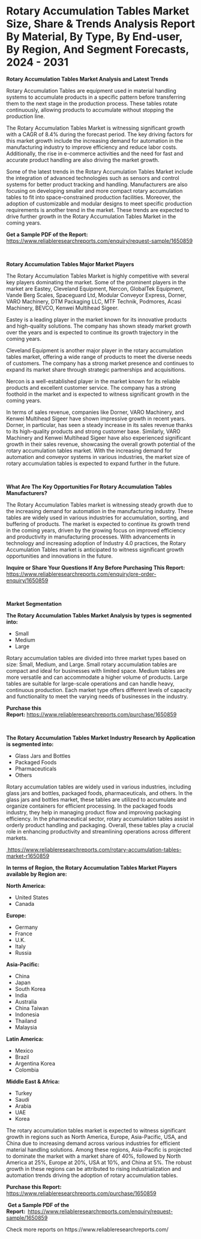 <p><h1>Rotary Accumulation Tables Market Size, Share & Trends Analysis Report By Material, By Type, By End-user, By Region, And Segment Forecasts, 2024 - 2031</h1></p><p><strong>Rotary Accumulation Tables Market Analysis and Latest Trends</strong></p>
<p><p>Rotary Accumulation Tables are equipment used in material handling systems to accumulate products in a specific pattern before transferring them to the next stage in the production process. These tables rotate continuously, allowing products to accumulate without stopping the production line.</p><p>The Rotary Accumulation Tables Market is witnessing significant growth with a CAGR of 8.4% during the forecast period. The key driving factors for this market growth include the increasing demand for automation in the manufacturing industry to improve efficiency and reduce labor costs. Additionally, the rise in e-commerce activities and the need for fast and accurate product handling are also driving the market growth.</p><p>Some of the latest trends in the Rotary Accumulation Tables Market include the integration of advanced technologies such as sensors and control systems for better product tracking and handling. Manufacturers are also focusing on developing smaller and more compact rotary accumulation tables to fit into space-constrained production facilities. Moreover, the adoption of customizable and modular designs to meet specific production requirements is another trend in the market. These trends are expected to drive further growth in the Rotary Accumulation Tables Market in the coming years.</p></p>
<p><strong>Get a Sample PDF of the Report:&nbsp;</strong> <a href="https://www.reliableresearchreports.com/enquiry/request-sample/1650859">https://www.reliableresearchreports.com/enquiry/request-sample/1650859</a></p>
<p>&nbsp;</p>
<p><strong>Rotary Accumulation Tables Major Market Players</strong></p>
<p><p>The Rotary Accumulation Tables Market is highly competitive with several key players dominating the market. Some of the prominent players in the market are Eastey, Cleveland Equipment, Nercon, GlobalTek Equipment, Vande Berg Scales, Spaceguard Ltd, Modular Conveyor Express, Dorner, VARO Machinery, DTM Packaging LLC, MTF Technik, Podmores, Acasi Machinery, BEVCO, Kenwei Multihead Sigeer.</p><p>Eastey is a leading player in the market known for its innovative products and high-quality solutions. The company has shown steady market growth over the years and is expected to continue its growth trajectory in the coming years.</p><p>Cleveland Equipment is another major player in the rotary accumulation tables market, offering a wide range of products to meet the diverse needs of customers. The company has a strong market presence and continues to expand its market share through strategic partnerships and acquisitions.</p><p>Nercon is a well-established player in the market known for its reliable products and excellent customer service. The company has a strong foothold in the market and is expected to witness significant growth in the coming years.</p><p>In terms of sales revenue, companies like Dorner, VARO Machinery, and Kenwei Multihead Sigeer have shown impressive growth in recent years. Dorner, in particular, has seen a steady increase in its sales revenue thanks to its high-quality products and strong customer base. Similarly, VARO Machinery and Kenwei Multihead Sigeer have also experienced significant growth in their sales revenue, showcasing the overall growth potential of the rotary accumulation tables market. With the increasing demand for automation and conveyor systems in various industries, the market size of rotary accumulation tables is expected to expand further in the future.</p></p>
<p>&nbsp;</p>
<p><strong>What Are The Key Opportunities For Rotary Accumulation Tables Manufacturers?</strong></p>
<p><p>The Rotary Accumulation Tables market is witnessing steady growth due to the increasing demand for automation in the manufacturing industry. These tables are widely used in various industries for accumulation, sorting, and buffering of products. The market is expected to continue its growth trend in the coming years, driven by the growing focus on improved efficiency and productivity in manufacturing processes. With advancements in technology and increasing adoption of Industry 4.0 practices, the Rotary Accumulation Tables market is anticipated to witness significant growth opportunities and innovations in the future.</p></p>
<p><strong>Inquire or Share Your Questions If Any Before Purchasing This Report:</strong> <a href="https://www.reliableresearchreports.com/enquiry/pre-order-enquiry/1650859">https://www.reliableresearchreports.com/enquiry/pre-order-enquiry/1650859</a></p>
<p>&nbsp;</p>
<p><strong>Market Segmentation</strong></p>
<p><strong>The Rotary Accumulation Tables Market Analysis by types is segmented into:</strong></p>
<p><ul><li>Small</li><li>Medium</li><li>Large</li></ul></p>
<p><p>Rotary accumulation tables are divided into three market types based on size: Small, Medium, and Large. Small rotary accumulation tables are compact and ideal for businesses with limited space. Medium tables are more versatile and can accommodate a higher volume of products. Large tables are suitable for large-scale operations and can handle heavy, continuous production. Each market type offers different levels of capacity and functionality to meet the varying needs of businesses in the industry.</p></p>
<p><strong>Purchase this Report:&nbsp;</strong><a href="https://www.reliableresearchreports.com/purchase/1650859">https://www.reliableresearchreports.com/purchase/1650859</a></p>
<p>&nbsp;</p>
<p><strong>The Rotary Accumulation Tables Market Industry Research by Application is segmented into:</strong></p>
<p><ul><li>Glass Jars and Bottles</li><li>Packaged Foods</li><li>Pharmaceuticals</li><li>Others</li></ul></p>
<p><p>Rotary accumulation tables are widely used in various industries, including glass jars and bottles, packaged foods, pharmaceuticals, and others. In the glass jars and bottles market, these tables are utilized to accumulate and organize containers for efficient processing. In the packaged foods industry, they help in managing product flow and improving packaging efficiency. In the pharmaceutical sector, rotary accumulation tables assist in orderly product handling and packaging. Overall, these tables play a crucial role in enhancing productivity and streamlining operations across different markets.</p></p>
<p><a href="https://www.reliableresearchreports.com/rotary-accumulation-tables-market-r1650859">&nbsp;https://www.reliableresearchreports.com/rotary-accumulation-tables-market-r1650859</a></p>
<p><strong>In terms of Region, the Rotary Accumulation Tables Market Players available by Region are:</strong></p>
<p>
    <p> <strong> North America: </strong>
        <ul>
            <li>United States</li>
            <li>Canada</li>
        </ul>
        </p> 
    <p> <strong> Europe: </strong>
        <ul>
            <li>Germany</li>
            <li>France</li>
            <li>U.K.</li>
            <li>Italy</li>
            <li>Russia</li>
        </ul>
        </p> 
    <p> <strong> Asia-Pacific: </strong>
        <ul>
            <li>China</li>
            <li>Japan</li>
            <li>South Korea</li>
            <li>India</li>
            <li>Australia</li>
            <li>China Taiwan</li>
            <li>Indonesia</li>
            <li>Thailand</li>
            <li>Malaysia</li>
        </ul>
        </p> 
    <p> <strong> Latin America: </strong>
        <ul>
            <li>Mexico</li>
            <li>Brazil</li>
            <li>Argentina Korea</li>
            <li>Colombia</li>
        </ul>
        </p> 
    <p> <strong> Middle East & Africa: </strong>
        <ul>
            <li>Turkey</li>
            <li>Saudi</li>
            <li>Arabia</li>
            <li>UAE</li>
            <li>Korea</li>
        </ul>
    </p>
    </p>
<p><p>The rotary accumulation tables market is expected to witness significant growth in regions such as North America, Europe, Asia-Pacific, USA, and China due to increasing demand across various industries for efficient material handling solutions. Among these regions, Asia-Pacific is projected to dominate the market with a market share of 40%, followed by North America at 25%, Europe at 20%, USA at 10%, and China at 5%. The robust growth in these regions can be attributed to rising industrialization and automation trends driving the adoption of rotary accumulation tables.</p></p>
<p><strong>Purchase this Report: </strong><a href="https://www.reliableresearchreports.com/purchase/1650859">https://www.reliableresearchreports.com/purchase/1650859</a></p>
<p>&nbsp;<strong>Get a Sample PDF of the Report:&nbsp;&nbsp;</strong><a href="https://www.reliableresearchreports.com/enquiry/request-sample/1650859">https://www.reliableresearchreports.com/enquiry/request-sample/1650859</a></p>
<p><strong></strong></p>
<p>Check more reports on https://www.reliableresearchreports.com/</p>